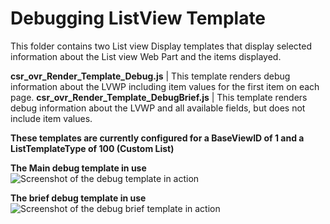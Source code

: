 Debugging ListView Template
================

This folder contains two List view Display templates that display selected information about the List view Web Part and the items displayed.

__csr_ovr_Render_Template_Debug.js__             | This template renders debug information about the LVWP including item values for the first item on each page.
__csr_ovr_Render_Template_DebugBrief.js__             | This template renders debug information about the LVWP and all available fields, but does not include item values.

**These templates are currently configured for a BaseViewID of 1 and a ListTemplateType of 100 (Custom List)**

**The Main debug template in use**
![Screenshot of the debug template in action](https://raw.githubusercontent.com/SPCSR/DisplayTemplates/master/JavaScript%20Display%20Templates%20(JSLink)/Debugging%20ListView%20Template/images/debugtemplate.jpg)

**The brief debug template in use**
![Screenshot of the debug brief template in action](https://raw.githubusercontent.com/SPCSR/DisplayTemplates/master/JavaScript%20Display%20Templates%20(JSLink)/Debugging%20ListView%20Template/images/debugtemplatebrief.jpg)

